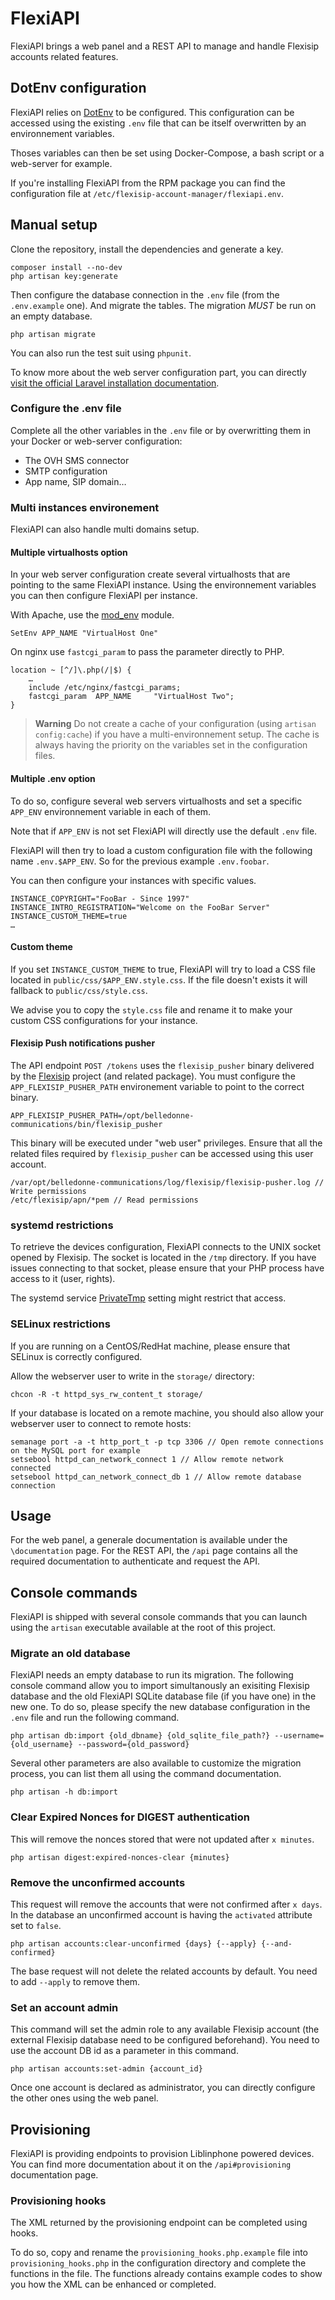 # FlexiAPI

FlexiAPI brings a web panel and a REST API to manage and handle Flexisip accounts related features.

## DotEnv configuration

FlexiAPI relies on [DotEnv](https://github.com/vlucas/phpdotenv) to be configured. This configuration can be accessed using the existing `.env` file that can be itself overwritten by an environnement variables.

Thoses variables can then be set using Docker-Compose, a bash script or a web-server for example.

If you're installing FlexiAPI from the RPM package you can find the configuration file at `/etc/flexisip-account-manager/flexiapi.env`.

## Manual setup

Clone the repository, install the dependencies and generate a key.

    composer install --no-dev
    php artisan key:generate

Then configure the database connection in the `.env` file (from the `.env.example` one). And migrate the tables. The migration *MUST* be run on an empty database.

    php artisan migrate

You can also run the test suit using `phpunit`.

To know more about the web server configuration part, you can directly [visit the official Laravel installation documentation](https://laravel.com/docs/8.x).

### Configure the .env file

Complete all the other variables in the `.env` file or by overwritting them in your Docker or web-server configuration:
- The OVH SMS connector
- SMTP configuration
- App name, SIP domain…

### Multi instances environement

FlexiAPI can also handle multi domains setup.

#### Multiple virtualhosts option

In your web server configuration create several virtualhosts that are pointing to the same FlexiAPI instance.
Using the environnement variables you can then configure FlexiAPI per instance.

With Apache, use the [mod_env](https://httpd.apache.org/docs/2.4/mod/mod_env.html) module.

    SetEnv APP_NAME "VirtualHost One"

On nginx use `fastcgi_param` to pass the parameter directly to PHP.

    location ~ [^/]\.php(/|$) {
        …
        include /etc/nginx/fastcgi_params;
        fastcgi_param  APP_NAME     "VirtualHost Two";
    }


> **Warning** Do not create a cache of your configuration (using `artisan config:cache`) if you have a multi-environnement setup.
> The cache is always having the priority on the variables set in the configuration files.

#### Multiple .env option

To do so, configure several web servers virtualhosts and set a specific `APP_ENV` environnement variable in each of them.

Note that if `APP_ENV` is not set FlexiAPI will directly use the default `.env` file.

FlexiAPI will then try to load a custom configuration file with the following name `.env.$APP_ENV`. So for the previous example `.env.foobar`.

You can then configure your instances with specific values.

    INSTANCE_COPYRIGHT="FooBar - Since 1997"
    INSTANCE_INTRO_REGISTRATION="Welcome on the FooBar Server"
    INSTANCE_CUSTOM_THEME=true
    …

#### Custom theme

If you set `INSTANCE_CUSTOM_THEME` to true, FlexiAPI will try to load a CSS file located in `public/css/$APP_ENV.style.css`. If the file doesn't exists it will fallback to `public/css/style.css`.

We advise you to copy the `style.css` file and rename it to make your custom CSS configurations for your instance.

#### Flexisip Push notifications pusher

The API endpoint `POST /tokens` uses the `flexisip_pusher` binary delivered by the [Flexisip](https://gitlab.linphone.org/BC/public/flexisip) project (and related package). You must configure the `APP_FLEXISIP_PUSHER_PATH` environement variable to point to the correct binary.

    APP_FLEXISIP_PUSHER_PATH=/opt/belledonne-communications/bin/flexisip_pusher

This binary will be executed under "web user" privileges. Ensure that all the related files required by `flexisip_pusher` can be accessed using this user account.

    /var/opt/belledonne-communications/log/flexisip/flexisip-pusher.log // Write permissions
    /etc/flexisip/apn/*pem // Read permissions

### systemd restrictions

To retrieve the devices configuration, FlexiAPI connects to the UNIX socket opened by Flexisip. The socket is located in the `/tmp` directory.
If you have issues connecting to that socket, please ensure that your PHP process have access to it (user, rights).

The systemd service [PrivateTmp](https://access.redhat.com/blogs/766093/posts/1976243) setting might restrict that access.

### SELinux restrictions

If you are running on a CentOS/RedHat machine, please ensure that SELinux is correctly configured.

Allow the webserver user to write in the `storage/` directory:

    chcon -R -t httpd_sys_rw_content_t storage/

If your database is located on a remote machine, you should also allow your webserver user to connect to remote hosts:

    semanage port -a -t http_port_t -p tcp 3306 // Open remote connections on the MySQL port for example
    setsebool httpd_can_network_connect 1 // Allow remote network connected
    setsebool httpd_can_network_connect_db 1 // Allow remote database connection

## Usage

For the web panel, a generale documentation is available under the `\documentation` page.
For the REST API, the `/api` page contains all the required documentation to authenticate and request the API.

## Console commands

FlexiAPI is shipped with several console commands that you can launch using the `artisan` executable available at the root of this project.

### Migrate an old database

FlexiAPI needs an empty database to run its migration. The following console command allow you to import simultanously an exisiting Flexisip database and the old FlexiAPI SQLite database file (if you have one) in the new one. To do so, please specify the new database configuration in the `.env` file and run the following command.

    php artisan db:import {old_dbname} {old_sqlite_file_path?} --username={old_username} --password={old_password}

Several other parameters are also available to customize the migration process, you can list them all using the command documentation.

    php artisan -h db:import

### Clear Expired Nonces for DIGEST authentication

This will remove the nonces stored that were not updated after `x minutes`.

    php artisan digest:expired-nonces-clear {minutes}

### Remove the unconfirmed accounts

This request will remove the accounts that were not confirmed after `x days`. In the database an unconfirmed account is having the `activated` attribute set to `false`.

    php artisan accounts:clear-unconfirmed {days} {--apply} {--and-confirmed}

The base request will not delete the related accounts by default. You need to add `--apply` to remove them.

### Set an account admin

This command will set the admin role to any available Flexisip account (the external Flexisip database need to be configured beforehand). You need to use the account DB id as a parameter in this command.

    php artisan accounts:set-admin {account_id}

Once one account is declared as administrator, you can directly configure the other ones using the web panel.

## Provisioning

FlexiAPI is providing endpoints to provision Liblinphone powered devices. You can find more documentation about it on the `/api#provisioning` documentation page.

### Provisioning hooks

The XML returned by the provisioning endpoint can be completed using hooks.

To do so, copy and rename the `provisioning_hooks.php.example` file into `provisioning_hooks.php` in the configuration directory and complete the functions in the file.
The functions already contains example codes to show you how the XML can be enhanced or completed.